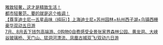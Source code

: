   
[雅致轻奢，这才是精致生活！](http://www.dianyue.me/archives/958/fy1umqsae00zn2kl/)  
[都市轻奢范，要的就是这个格调！](http://www.dianyue.me/archives/954/spqrqydags09nc7b/)  
[【尊享迪士尼—五星品味（纯玩）】上海迪士尼+苏州园林+杭州西子湖+乌镇西栅豪华双动五日游](http://www.dianyue.me/archives/174/3zggoi5uyj0tx5uy/)  
[7月、8月丢下钱包高端游、0购物0自费感受全景张家界森林公园、黄龙洞、大峡谷玻璃桥、天门山、猛洞河漂流、凤凰古城双飞/双动六日游](http://www.dianyue.me/archives/330/6mvxrcl5tohcjacp/)